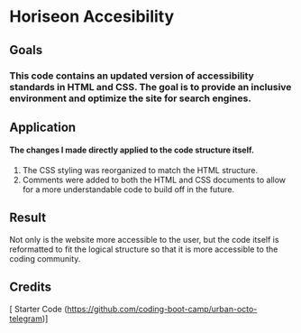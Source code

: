 # Horiseon Accesibility

## Goals

### This code contains an updated version of accessibility standards in HTML and CSS. The goal is to provide an inclusive environment and optimize the site for search engines. 

## Application

#### The changes I made directly applied to the code structure itself. 
1. The CSS styling was reorganized to match the HTML structure. 
2. Comments were added to both the HTML and CSS documents to allow for a more understandable code to build off in the future. 

## Result

Not only is the website more accessible to the user, but the code itself is reformatted to fit the logical structure so that it is more accessible to the coding community. 


## Credits

[ Starter Code (https://github.com/coding-boot-camp/urban-octo-telegram)]
